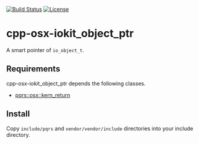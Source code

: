 [![Build Status](https://github.com/pqrs-org/cpp-osx-iokit_object_ptr/workflows/CI/badge.svg)](https://github.com/pqrs-org/cpp-osx-iokit_object_ptr/actions)
[![License](https://img.shields.io/badge/license-Boost%20Software%20License-blue.svg)](https://github.com/pqrs-org/cpp-osx-iokit_object_ptr/blob/main/LICENSE.md)

# cpp-osx-iokit_object_ptr

A smart pointer of `io_object_t`.

## Requirements

cpp-osx-iokit_object_ptr depends the following classes.

- [pqrs::osx::kern_return](https://github.com/pqrs-org/cpp-osx-kern_return)

## Install

Copy `include/pqrs` and `vendor/vendor/include` directories into your include directory.
